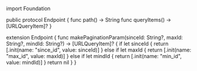 import Foundation

public protocol Endpoint {
  func path() -> String
  func queryItems() -> [URLQueryItem]?
}

extension Endpoint {
  func makePaginationParam(sinceId: String?, maxId: String?, mindId: String?) -> [URLQueryItem]? {
    if let sinceId {
      return [.init(name: "since_id", value: sinceId)]
    } else if let maxId {
      return [.init(name: "max_id", value: maxId)]
    } else if let mindId {
      return [.init(name: "min_id", value: mindId)]
    }
    return nil
  }
}
